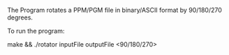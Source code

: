 The Program rotates a PPM/PGM file in binary/ASCII format by 90/180/270 degrees. 

To run the program:

make && ./rotator inputFile outputFile <90/180/270>

